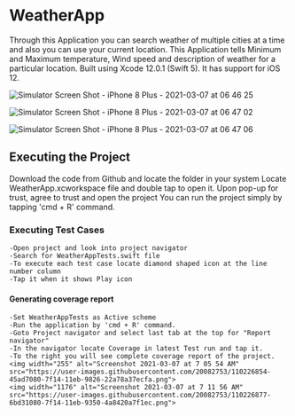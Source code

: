 

# WeatherApp
Through this Application you can search weather of multiple cities at a time and also you can use your current location.
This Application tells Minimum and Maximum temperature, Wind speed and description of weather for a particular location.
Built using Xcode 12.0.1 (Swift 5). It has support for iOS 12.

![Simulator Screen Shot - iPhone 8 Plus - 2021-03-07 at 06 46 25](https://user-images.githubusercontent.com/20082753/110226467-64f6ce80-7f11-11eb-983a-8a8107a159be.png)

![Simulator Screen Shot - iPhone 8 Plus - 2021-03-07 at 06 47 02](https://user-images.githubusercontent.com/20082753/110226472-78a23500-7f11-11eb-9140-b2a662770a8d.png)

![Simulator Screen Shot - iPhone 8 Plus - 2021-03-07 at 06 47 06](https://user-images.githubusercontent.com/20082753/110226476-8061d980-7f11-11eb-9188-bd44e1788f24.png)

## Executing the Project
  Download the code from Github and locate the folder in your system
  Locate WeatherApp.xcworkspace file and double tap to open it.
  Upon pop-up for trust, agree to trust and open the project
  You can run the project simply by tapping 'cmd + R' command.
  
  ### Executing Test Cases 
    -Open project and look into project navigator
    -Search for WeatherAppTests.swift file
    -To execute each test case locate diamond shaped icon at the line number column
    -Tap it when it shows Play icon 
    
 #### Generating coverage report
    -Set WeatherAppTests as Active scheme
    -Run the application by 'cmd + R' command.
    -Goto Project navigator and select last tab at the top for "Report navigator"
    -In the navigator locate Coverage in latest Test run and tap it.
    -To the right you will see complete coverage report of the project.
    <img width="255" alt="Screenshot 2021-03-07 at 7 05 54 AM" src="https://user-images.githubusercontent.com/20082753/110226854-45ad7080-7f14-11eb-9826-22a78a37ecfa.png">
    <img width="1176" alt="Screenshot 2021-03-07 at 7 11 56 AM" src="https://user-images.githubusercontent.com/20082753/110226877-6bd31080-7f14-11eb-9350-4a8420a7f1ec.png">


    
  
